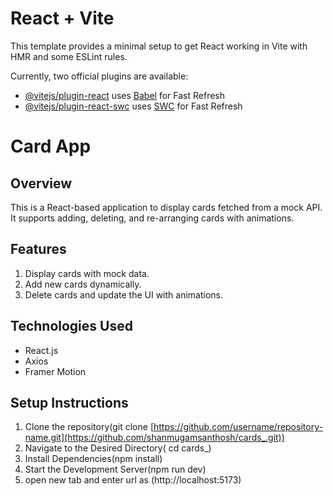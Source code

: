 # React + Vite

This template provides a minimal setup to get React working in Vite with HMR and some ESLint rules.

Currently, two official plugins are available:

- [@vitejs/plugin-react](https://github.com/vitejs/vite-plugin-react/blob/main/packages/plugin-react/README.md) uses [Babel](https://babeljs.io/) for Fast Refresh
- [@vitejs/plugin-react-swc](https://github.com/vitejs/vite-plugin-react-swc) uses [SWC](https://swc.rs/) for Fast Refresh



# Card App

## Overview
This is a React-based application to display cards fetched from a mock API. It supports adding, deleting, and re-arranging cards with animations.

## Features
1. Display cards with mock data.
2. Add new cards dynamically.
3. Delete cards and update the UI with animations.

## Technologies Used
- React.js
- Axios
- Framer Motion

## Setup Instructions
1. Clone the repository(git clone [https://github.com/username/repository-name.git](https://github.com/shanmugamsanthosh/cards_.git))
2. Navigate to the Desired Directory( cd cards_)
3. Install Dependencies(npm install)
4. Start the Development Server(npm run dev)
5. open new tab and enter url as (http://localhost:5173)
